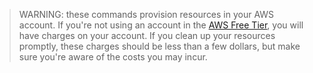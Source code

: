 > WARNING: these commands provision resources in your AWS account. If you're not using an account in the [AWS Free Tier](https://aws.amazon.com/free/), you will have charges on your account. If you clean up your resources promptly, these charges should be less than a few dollars, but make sure you're aware of the costs you may incur.
